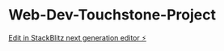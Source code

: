 # Web-Dev-Touchstone-Project

[Edit in StackBlitz next generation editor ⚡️](https://stackblitz.com/~/github.com/akeight/Web-Dev-Touchstone-Project)